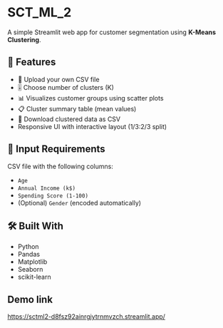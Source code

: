 # SCT_ML_2
A simple Streamlit web app for customer segmentation using **K-Means Clustering**.

## 📌 Features

- 📁 Upload your own CSV file
- 🎚️ Choose number of clusters (K)
- 📊 Visualizes customer groups using scatter plots
- 📋 Cluster summary table (mean values)
- 💾 Download clustered data as CSV
- Responsive UI with interactive layout (1/3:2/3 split)

## 📂 Input Requirements

CSV file with the following columns:
- `Age`
- `Annual Income (k$)`
- `Spending Score (1-100)`
- (Optional) `Gender` (encoded automatically)

## 🛠 Built With

- Python
- Pandas
- Matplotlib
- Seaborn
- scikit-learn

## Demo link

https://sctml2-d8fsz92ainrgjytrnmvzch.streamlit.app/
